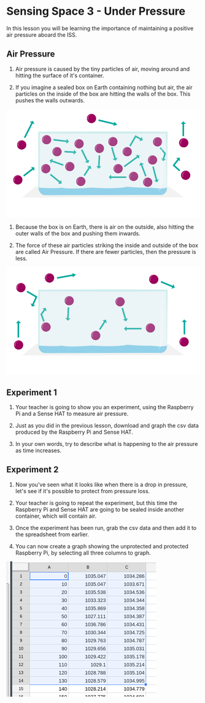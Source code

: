 # Sensing Space 3 - Under Pressure

In this lesson you will be learning the importance of maintaining a positive air pressure aboard the ISS.

## Air Pressure

1. Air pressure is caused by the tiny particles of air, moving around and hitting the surface of it's container.

1. If you imagine a sealed box on Earth containing nothing but air, the air particles on the inside of the box are hitting the walls of the box. This pushes the walls outwards.

![pressure](images/particles1.png)

1. Because the box is on Earth, there is air on the outside, also hitting the outer walls of the box and pushing them inwards.

1. The force of these air particles striking the inside and outside of the box are called Air Pressure. If there are fewer particles, then the pressure is less.

![pressure](images/particles2.png)

## Experiment 1

1. Your teacher is going to show you an experiment, using the Raspberry Pi and a Sense HAT to measure air pressure.

1. Just as you did in the previous lesson, download and graph the csv data produced by the Raspberry Pi and Sense HAT.

1. In your own words, try to describe what is happening to the air pressure as time increases.
		
## Experiment 2

1. Now you've seen what it looks like when there is a drop in pressure, let's see if it's possible to protect from pressure loss.

1. Your teacher is going to repeat the experiment, but this time the Raspberry Pi and Sense HAT are going to be sealed inside another container, which will contain air.

1. Once the experiment has been run, grab the csv data and then add it to the spreadsheet from earlier.

1. You can now create a graph showing the unprotected and protected Raspberry Pi, by selecting all three columns to graph.

![multi columns](images/multi.png)


